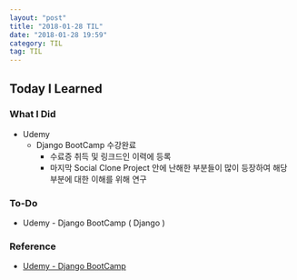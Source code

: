 ```yaml
---
layout: "post"
title: "2018-01-28 TIL"
date: "2018-01-28 19:59"
category: TIL
tag: TIL
---
```


## Today I Learned

### What I Did

- Udemy
  - Django BootCamp 수강완료
    - 수료증 취득 및 링크드인 이력에 등록
    - 마지막 Social Clone Project 안에 난해한 부분들이 많이 등장하여 해당 부분에 대한 이해를 위해 연구


### To-Do

* Udemy - Django BootCamp ( Django )


### Reference
* [Udemy - Django BootCamp](https://www.udemy.com/python-and-django-full-stack-web-developer-bootcamp/)
